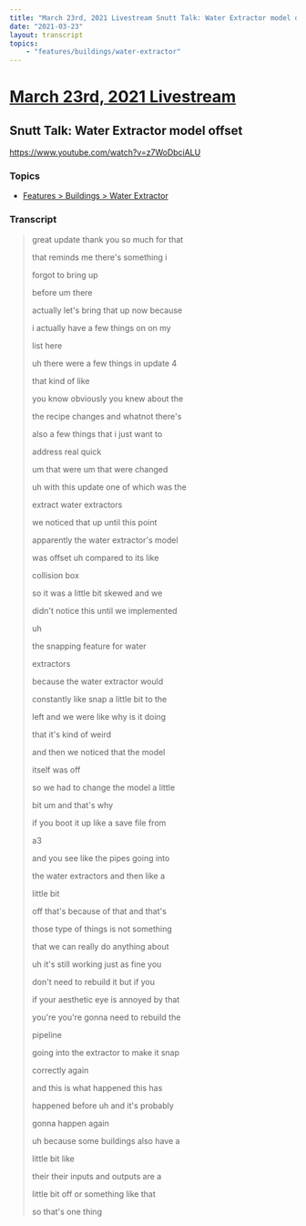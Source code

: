 ```yaml
---
title: "March 23rd, 2021 Livestream Snutt Talk: Water Extractor model offset"
date: "2021-03-23"
layout: transcript
topics:
    - "features/buildings/water-extractor"
---
```

# [March 23rd, 2021 Livestream](../2021-03-23.md)
## Snutt Talk: Water Extractor model offset
https://www.youtube.com/watch?v=z7WoDbciALU

### Topics
* [Features > Buildings > Water Extractor](../topics/features/buildings/water-extractor.md)

### Transcript

> great update thank you so much for that
>
> that reminds me there's something i
>
> forgot to bring up
>
> before um there
>
> actually let's bring that up now because
>
> i actually have a few things on on my
>
> list here
>
> uh there were a few things in update 4
>
> that kind of like
>
> you know obviously you knew about the
>
> the recipe changes and whatnot there's
>
> also a few things that i just want to
>
> address real quick
>
> um that were um that were changed
>
> uh with this update one of which was the
>
> extract water extractors
>
> we noticed that up until this point
>
> apparently the water extractor's model
>
> was offset uh compared to its like
>
> collision box
>
> so it was a little bit skewed and we
>
> didn't notice this until we implemented
>
> uh
>
> the snapping feature for water
>
> extractors
>
> because the water extractor would
>
> constantly like snap a little bit to the
>
> left and we were like why is it doing
>
> that it's kind of weird
>
> and then we noticed that the model
>
> itself was off
>
> so we had to change the model a little
>
> bit um and that's why
>
> if you boot it up like a save file from
>
> a3
>
> and you see like the pipes going into
>
> the water extractors and then like a
>
> little bit
>
> off that's because of that and that's
>
> those type of things is not something
>
> that we can really do anything about
>
> uh it's still working just as fine you
>
> don't need to rebuild it but if you
>
> if your aesthetic eye is annoyed by that
>
> you're you're gonna need to rebuild the
>
> pipeline
>
> going into the extractor to make it snap
>
> correctly again
>
> and this is what happened this has
>
> happened before uh and it's probably
>
> gonna happen again
>
> uh because some buildings also have a
>
> little bit like
>
> their their inputs and outputs are a
>
> little bit off or something like that
>
> so that's one thing
